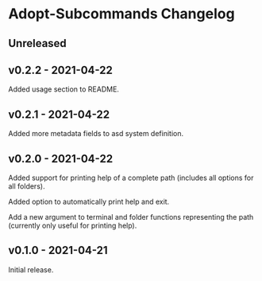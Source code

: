 # Adopt-Subcommands Changelog

## Unreleased

## v0.2.2 - 2021-04-22

Added usage section to README.

## v0.2.1 - 2021-04-22

Added more metadata fields to asd system definition.

## v0.2.0 - 2021-04-22

Added support for printing help of a complete path (includes all options for
all folders).

Added option to automatically print help and exit.

Add a new argument to terminal and folder functions representing the path
(currently only useful for printing help).

## v0.1.0 - 2021-04-21

Initial release.
